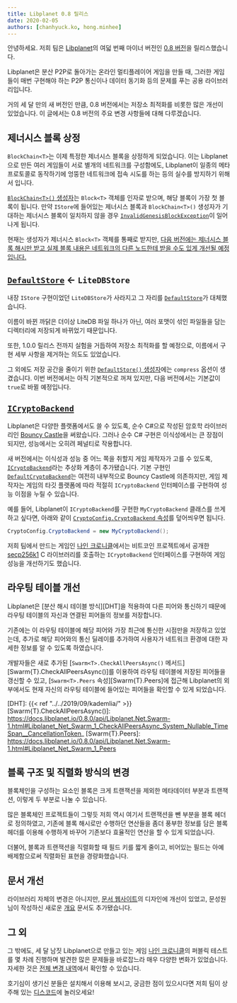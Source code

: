 ```yaml
---
title: Libplanet 0.8 릴리스
date: 2020-02-05
authors: [chanhyuck.ko, hong.minhee]
---
```


안녕하세요.
저희 팀은 [Libplanet]의 여덟 번째 마이너 버전인 [0.8 버전][0.8.0]을
릴리스했습니다.

Libplanet은 분산 P2P로 돌아가는 온라인 멀티플레이어 게임을 만들 때,
그러한 게임들이 매번 구현해야 하는 P2P 통신이나 데이터 동기화 등의 문제를 푸는
공용 라이브러리입니다.

거의 세 달 만의 새 버전인 만큼, 0.8 버전에서는 저장소 최적화를 비롯한 많은
개선이 있었습니다.
이 글에서는 0.8 버전의 주요 변경 사항들에 대해 다루겠습니다.

[Libplanet]: https://libplanet.io/
[0.8.0]: https://github.com/planetarium/libplanet/releases/tag/0.8.0


제너시스 블록 상정
------------------

`BlockChain<T>`는 이제 특정한 제너시스 블록을 상정하게 되었습니다.
이는 Libplanet으로 만든 여러 게임들이 서로 별개의 네트워크를 구성함에도,
Libplanet이 일종의 메타프로토콜로 동작하기에 엉뚱한 네트워크에 접속 시도를
하는 등의 실수를 방지하기 위해서 입니다.

[`BlockChain<T>()` 생성자][BlockChain{T}()]는 `Block<T>` 객체를 인자로 받으며,
해당 블록이 가장 첫 블록이 됩니다.  만약 `IStore`에 들어있는 제너시스 블록과
`BlockChain<T>()` 생성자가 기대하는 제너시스 블록이 일치하지 않을 경우
[`InvalidGenesisBlockException`][InvalidGenesisBlockException]이 일어나게
됩니다.

현재는 생성자가 제너시스 `Block<T>` 객체를 통째로 받지만,
[다음 버전에는 제너시스 블록 해시만 받고 실제 블록 내용은 네트워크의 다른
노드한테 받을 수도 있게 개선될 예정입니다.][#769]

[BlockChain{T}()]: https://docs.libplanet.io/0.8.0/api/Libplanet.Blockchain.BlockChain-1.html#Libplanet_Blockchain_BlockChain_1__ctor_Libplanet_Blockchain_Policies_IBlockPolicy__0__Libplanet_Store_IStore_Libplanet_Blocks_Block__0__
[InvalidGenesisBlockException]: https://docs.libplanet.io/0.8.0/api/Libplanet.Blocks.InvalidGenesisBlockException.html
[#769]: https://github.com/planetarium/libplanet/pull/769


[`DefaultStore`][DefaultStore] ← `LiteDBStore`
----------------------------------------------

내장 `IStore` 구현이었던 `LiteDBStore`가 사라지고 그 자리를
[`DefaultStore`][DefaultStore]가 대체했습니다.

이름이 바뀐 까닭은 더이상 LiteDB 파일 하나가 아닌,
여러 포맷이 섞인 파일들을 담는 디렉터리에 저장되게 바뀌었기 때문입니다.

또한, 1.0.0 릴리스 전까지 실험을 거듭하여 저장소 최적화를 할 예정으로,
이름에서 구현 세부 사항을 제거하는 의도도 있었습니다.

그 외에도 저장 공간을 줄이기 위한 [`DefaultStore()` 생성자][DefaultStore()]에는
`compress` 옵션이 생겼습니다.  이번 버전에서는 아직 기본적으로 꺼져 있지만,
다음 버전에서는 기본값이 `true`로 바뀔 예정입니다.

[DefaultStore]: https://docs.libplanet.io/master/api/Libplanet.Store.DefaultStore.html
[DefaultStore()]: https://docs.libplanet.io/master/api/Libplanet.Store.DefaultStore.html#Libplanet_Store_DefaultStore__ctor_System_String_System_Boolean_System_Boolean_System_Int32_System_Int32_System_Int32_System_Int32_System_Boolean_System_Boolean_


[`ICryptoBackend`][ICryptoBackend]
----------------------------------

Libplanet은 다양한 플랫폼에서도 쓸 수 있도록,
순수 C#으로 작성된 암호학 라이브러리인 [Bouncy Castle]을 써왔습니다.
그러나 순수 C# 구현은 이식성에서는 큰 장점이 되지만,
성능에서는 오히려 페널티로 작용합니다.

새 버전에서는 이식성과 성능 중 어느 쪽을 취할지 게임 제작자가 고를 수 있도록,
[`ICryptoBackend`][ICryptoBackend]라는 추상화 계층이 추가됐습니다.
기본 구현인 [`DefaultCryptoBackend`][DefaultCryptoBackend]는 여전히
내부적으로 Bouncy Castle에 의존하지만,
게임 제작자는 게임의 타깃 플랫폼에 따라 적절히 `ICryptoBackend` 인터페이스를
구현하여 성능 이점을 누릴 수 있습니다.

예를 들어, Libplanet이 `ICryptoBackend`를 구현한 `MyCryptoBackend` 클래스를
쓰게 하고 싶다면,
아래와 같이 [`CryptoConfig.CryptoBackend` 속성][CryptoConfig.CryptoBackend]를
덮어씌우면 됩니다.

~~~~ csharp
CryptoConfig.CryptoBackend = new MyCryptoBackend();
~~~~

저희 팀에서 만드는 게임인 [나인 크로니클]에서는 비트코인 프로젝트에서 공개한
[secp256k1] C 라이브러리를 호출하는 `ICryptoBackend` 인터페이스를 구현하여
게임 성능을 개선하기도 했습니다.

[Bouncy Castle]: http://www.bouncycastle.org/csharp/
[ICryptoBackend]: https://docs.libplanet.io/0.8.0/api/Libplanet.Crypto.ICryptoBackend.html
[DefaultCryptoBackend]: https://docs.libplanet.io/0.8.0/api/Libplanet.Crypto.DefaultCryptoBackend.html
[CryptoConfig.CryptoBackend]: https://docs.libplanet.io/0.8.0/api/Libplanet.Crypto.CryptoConfig.html#Libplanet_Crypto_CryptoConfig_CryptoBackend
[secp256k1]: https://github.com/bitcoin-core/secp256k1


라우팅 테이블 개선
------------------

Libplanet은 [분산 해시 테이블 방식][DHT]을 적용하여 다른 피어와 통신하기 때문에
라우팅 테이블의 자신과 연결된 피어들의 정보를 저장합니다.

기존에는 이 라우팅 테이블에 해당 피어와 가장 최근에 통신한 시점만을
저장하고 있었는데,
추가로 해당 피어와의 통신 딜레이를 추가하여 사용자가 네트워크 환경에 대한
자세한 정보를 알 수 있도록 하였습니다.

개발자들은 새로 추가된
[`Swarm<T>.CheckAllPeersAsync()` 메서드][Swarm{T}.CheckAllPeersAsync()]를
이용하여 라우팅 테이블에 저장된 피어들을 갱신할 수 있고,
[`Swarm<T>.Peers` 속성][Swarm{T}.Peers]에 접근해 Libplanet의 외부에서도 현재
자신의 라우팅 테이블에 들어있는 피어들을 확인할 수 있게 되었습니다.

[DHT]: {{< ref "../../2019/09/kademlia/" >}}
[Swarm{T}.CheckAllPeersAsync()]: https://docs.libplanet.io/0.8.0/api/Libplanet.Net.Swarm-1.html#Libplanet_Net_Swarm_1_CheckAllPeersAsync_System_Nullable_TimeSpan__CancellationToken_
[Swarm{T}.Peers]: https://docs.libplanet.io/0.8.0/api/Libplanet.Net.Swarm-1.html#Libplanet_Net_Swarm_1_Peers


블록 구조 및 직렬화 방식의 변경
-------------------------------

블록체인을 구성하는 요소인 블록은 크게 트랜잭션을 제외한 메타데이터 부분과
트랜잭션, 이렇게 두 부분로 나눌 수 있습니다.

많은 블록체인 프로젝트들이 그렇듯 저희 역시 여기서 트랜잭션을 뺀
부분을 블록 헤더로 정의하였고,
기존에 블록 해시로만 수행하던 연산들을 좀더 풍부한 정보를 담은 블록 헤더를
이용해 수행하게 바꾸어 기존보다 효율적인 연산을 할 수 있게 되었습니다.

더불어, 블록과 트랜잭션을 직렬화할 때 필드 키를 짧게 줄이고,
비어있는 필드는 아예 배제함으로써 직렬화된 표현을 경량화했습니다.


문서 개선
---------

라이브러리 자체의 변경은 아니지만, [문서 웹사이트][docs]의 디자인에 개선이
있었고, 문성원 님이 작성하신 새로운 [개요][overview] 문서도 추가됐습니다.

[docs]: https://docs.libplanet.io/0.8.0/
[overview]: https://docs.libplanet.io/0.8.0/articles/overview.html


그 외
-----

그 밖에도, 세 달 남짓 Libplanet으로 만들고 있는 게임 [나인 크로니클]의
퍼블릭 테스트를 몇 차례 진행하며 발견한 많은 문제들을 바로잡느라 매우 다양한
변화가 있었습니다.  자세한 것은 [전체 변경 내역][0.8.0]에서 확인할 수 있습니다.

호기심이 생기신 분들은 설치해서 이용해 보시고, 궁금한 점이 있으시다면 저희 팀이
상주해 있는 [디스코드]에 놀러오세요!

[나인 크로니클]: https://nine-chronicles.com/
[디스코드]: https://discord.gg/planetarium
